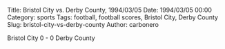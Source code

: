 Title: Bristol City vs. Derby County, 1994/03/05
Date: 1994/03/05 00:00
Category: sports
Tags: football, football scores, Bristol City, Derby County
Slug: bristol-city-vs-derby-county
Author: carbonero


Bristol City 0 - 0 Derby County
